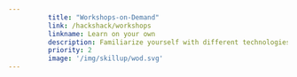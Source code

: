 ```yaml
---
          title: "Workshops-on-Demand"
          link: /hackshack/workshops  
          linkname: Learn on your own
          description: Familiarize yourself with different technologies using Jupyter Notebooks for a unique, hands-on technical training experience.  
          priority: 2
          image: '/img/skillup/wod.svg'
---
```

          